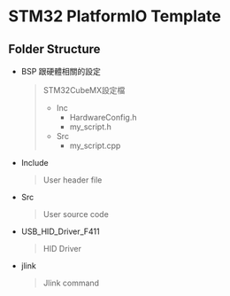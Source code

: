# STM32 PlatformIO Template

## Folder Structure

- BSP
跟硬體相關的設定
    > STM32CubeMX設定檔
    >
    > - Inc
    >   - HardwareConfig.h
    >   - my_script.h
    > - Src
    >   - my_script.cpp

- Include
  >User header file
- Src
  >User source code
- USB_HID_Driver_F411
  > HID Driver
- jlink
  > Jlink command

